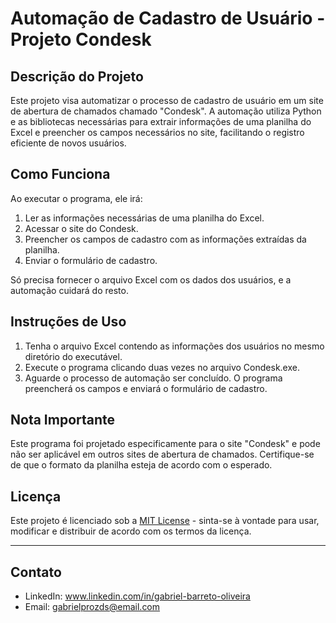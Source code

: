 # Automação de Cadastro de Usuário - Projeto Condesk

## Descrição do Projeto

Este projeto visa automatizar o processo de cadastro de usuário em um site de abertura de chamados chamado "Condesk".
A automação utiliza Python e as bibliotecas necessárias para extrair informações de uma planilha do Excel e preencher os campos necessários no site, facilitando o registro eficiente de novos usuários.

## Como Funciona

Ao executar o programa, ele irá:

1. Ler as informações necessárias de uma planilha do Excel.
2. Acessar o site do Condesk.
3. Preencher os campos de cadastro com as informações extraídas da planilha.
4. Enviar o formulário de cadastro.

Só precisa fornecer o arquivo Excel com os dados dos usuários, e a automação cuidará do resto.


## Instruções de Uso

1. Tenha o arquivo Excel contendo as informações dos usuários no mesmo diretório do executável.
2. Execute o programa clicando duas vezes no arquivo Condesk.exe.
3. Aguarde o processo de automação ser concluído. O programa preencherá os campos e enviará o formulário de cadastro.


## Nota Importante

Este programa foi projetado especificamente para o site "Condesk" e pode não ser aplicável em outros sites de abertura de chamados. Certifique-se de que o formato da planilha esteja de acordo com o esperado.


## Licença

Este projeto é licenciado sob a [MIT License](https://github.com/Barreto0620/Python_Automation_Condesk/blob/4a2370af944fe39dc3bc5ba42fb7a7c8f89ece86/LICENSE) - sinta-se à vontade para usar, modificar e distribuir de acordo com os termos da licença.

--------------------------------------------------------------------------------------------------------------------------------------------------------------------------------------

## Contato

- LinkedIn: www.linkedin.com/in/gabriel-barreto-oliveira
- Email: gabrielprozds@email.com

